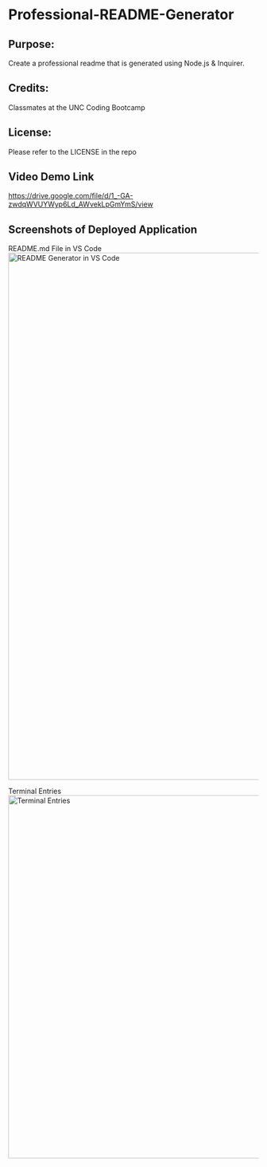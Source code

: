 # Professional-README-Generator

## Purpose:
 Create a professional readme that is generated using Node.js & Inquirer.
 
## Credits:
Classmates at the UNC Coding Bootcamp

## License: 
Please refer to the LICENSE in the repo

## Video Demo Link
https://drive.google.com/file/d/1_-GA-zwdqWVUYWyp6Ld_AWvekLpGmYmS/view

## Screenshots of Deployed Application
README.md File in VS Code
<img width="1058" alt="README Generator in VS Code" src="https://github.com/elaine-luckey/Professional-README-Generator/assets/134161776/36b5106f-20b7-41b0-bba6-5e00aef7a7f1">

Terminal Entries
<img width="729" alt="Terminal Entries" src="https://github.com/elaine-luckey/Professional-README-Generator/assets/134161776/3658973d-fed8-44ad-b173-c090a0c62b5e">
